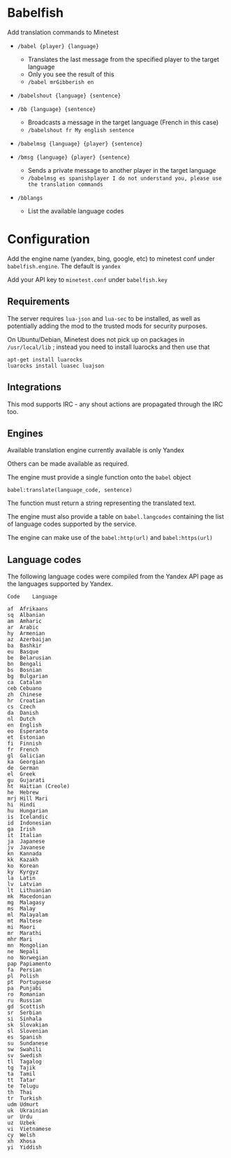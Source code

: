 # Babelfish

Add translation commands to Minetest

* `/babel {player} {language}`
	* Translates the last message from the specified player to the target language
	* Only you see the result of this
	* `/babel mrGibberish en`

* `/babelshout {language} {sentence}`
* `/bb {language} {sentence}`
	* Broadcasts a message in the target language (French in this case)
	* `/babelshout fr My english sentence`

* `/babelmsg {language} {player} {sentence}`
* `/bmsg {language} {player} {sentence}`
	* Sends a private message to another player in the target language
	* `/babelmsg es spanishplayer I do not understand you, please use the translation commands`

* `/bblangs`
	* List the available language codes

# Configuration

Add the engine name (yandex, bing, google, etc) to minetest conf under `babelfish.engine`. The default is `yandex`

Add your API key to `minetest.conf` under `babelfish.key`

## Requirements

The server requires `lua-json` and `lua-sec` to be installed, as well as potentially adding the mod to the trusted mods for security purposes.

On Ubuntu/Debian, Minetest does not pick up on packages in `/usr/local/lib` ; instead you need to install luarocks and then use that

	apt-get install luarocks
	luarocks install luasec luajson

## Integrations

This mod supports IRC - any shout actions are propagated through the IRC too.

## Engines

Available translation engine currently available is only Yandex

Others can be made available as required.

The engine must provide a single function onto the `babel` object

	babel:translate(language_code, sentence)

The function must return a string representing the translated text.

The engine must also provide a table on `babel.langcodes` containing the list of language codes supported by the service.

The engine can make use of the `babel:http(url)` and `babel:https(url)`

## Language codes

The following language codes were compiled from the Yandex API page as the languages supported by Yandex.

	Code	Language

	af	Afrikaans
	sq	Albanian
	am	Amharic
	ar	Arabic
	hy	Armenian
	az	Azerbaijan
	ba	Bashkir
	eu	Basque
	be	Belarusian
	bn	Bengali
	bs	Bosnian
	bg	Bulgarian
	ca	Catalan
	ceb	Cebuano
	zh	Chinese
	hr	Croatian
	cs	Czech
	da	Danish
	nl	Dutch
	en	English
	eo	Esperanto
	et	Estonian
	fi	Finnish
	fr	French
	gl	Galician
	ka	Georgian
	de	German
	el	Greek
	gu	Gujarati
	ht	Haitian (Creole)
	he	Hebrew
	mrj	Hill Mari
	hi	Hindi
	hu	Hungarian
	is	Icelandic
	id	Indonesian
	ga	Irish
	it	Italian
	ja	Japanese
	jv	Javanese
	kn	Kannada
	kk	Kazakh
	ko	Korean
	ky	Kyrgyz
	la	Latin
	lv	Latvian
	lt	Lithuanian
	mk	Macedonian
	mg	Malagasy
	ms	Malay
	ml	Malayalam
	mt	Maltese
	mi	Maori
	mr	Marathi
	mhr	Mari
	mn	Mongolian
	ne	Nepali
	no	Norwegian
	pap	Papiamento
	fa	Persian
	pl	Polish
	pt	Portuguese
	pa	Punjabi
	ro	Romanian
	ru	Russian
	gd	Scottish
	sr	Serbian
	si	Sinhala
	sk	Slovakian
	sl	Slovenian
	es	Spanish
	su	Sundanese
	sw	Swahili
	sv	Swedish
	tl	Tagalog
	tg	Tajik
	ta	Tamil
	tt	Tatar
	te	Telugu
	th	Thai
	tr	Turkish
	udm	Udmurt
	uk	Ukrainian
	ur	Urdu
	uz	Uzbek
	vi	Vietnamese
	cy	Welsh
	xh	Xhosa
	yi	Yiddish

